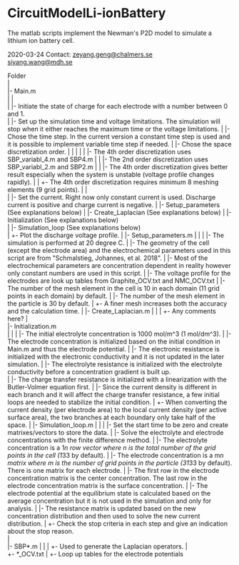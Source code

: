 # CircuitModelLi-ionBattery
The matlab scripts implement the Newman's P2D model to simulate a lithium ion battery cell.

2020-03-24 
Contact: zeyang.geng@chalmers.se  
         siyang.wang@mdh.se  

Folder  
 |  
 |- Main.m  
 |   |  
 |   |- Initiate the state of charge for each electrode with a number between 0 and 1.  
 |   |- Set up the simulation time and voltage limitations. The simulation will stop when it either reaches the maximum time or the voltage limitations.
 |   |- Chose the time step. In the current version a constant time step is used and it is possible to implement variable time step if needed.
 |   |- Chose the space discretization order. 
 |   |   |
 |   |   |- The 4th order discretization uses SBP_variabl_4.m and SBP4.m
 |   |   |- The 2nd order discretization uses SBP_variabl_2.m and SBP2.m 
 |   |   |- The 4th order discretization gives better result especially when the system is unstable (voltage profile changes rapidly). 
 |   |   +- The 4th order discretization requires minimum 8 meshing elements (9 grid points).
 |   |   
 |   |- Set the current. Right now only constant current is used. Discharge current is positive and charge current is negative.
 |   |- Setup_parameters (See explanations below)
 |   |- Create_Laplacian (See explanations below)
 |   |- Initialization (See explanations below)   
 |   |- Simulation_loop (See explanations below)   
 |   +- Plot the discharge voltage profile.
 | 
 |- Setup_parameters.m
 |   |
 |   |- The simulation is performed at 20 degree C.
 |   |- The geometry of the cell (except the electrode area) and the electrochemical parameters used in this script are from "Schmalstieg, Johannes, et al. 2018".
 |   |- Most of the electrochemical parameters are concentration dependent in reality however only constant numbers are used in this script.
 |   |- The voltage profile for the electrodes are look up tables from Graphite_OCV.txt and NMC_OCV.txt
 |   |- The number of the mesh element in the cell is 10 in each domain (11 grid points in each domain) by default. 
 |   |- The number of the mesh element in the particle is 30 by default.
 |   +- A finer mesh increases both the accuracy and the calculation time.
 | 
 |- Create_Laplacian.m
 |   |
 |   +- Any comments here?
 |   
 |- Initialization.m   
 |   |
 |   |- The initial electrolyte concentration is 1000 mol/m^3 (1 mol/dm^3).
 |   |- The electrode concentration is initialized based on the initial condition in Main.m and thus the electrode potential.
 |   |- The electronic resistance is initialized with the electronic conductivity and it is not updated in the later simulation.
 |   |- The electrolyte resistance is initialized with the electrolyte conductivity before a concentration gradient is built up.   
 |   |- The charge transfer resistance is initialized with a linearization with the Butler-Volmer equation first.
 |   |- Since the current density is different in each branch and it will affect the charge transfer resistance, a few initial loops are needed to stabilize the initial condition. 
 |   +- When converting the current density (per electrode area) to the local current density (per active surface area), the two branches at each boundary only take half of the space.
 |
 |- Simulation_loop.m
 |   |
 |   |- Set the start time to be zero and create matrixes/vectors to store the data.
 |   |- Solve the electrolyte and electrode concentrations with the finite difference method.
 |   |- The electrolyte concentration is a 1*n row vector where n is the total number of the grid points in the cell (1*33 by default). 
 |   |- The electrode concentration is a m*n matrix where m is the number of grid points in the particle (31*33 by default). There is one matrix for each electrode.
 |   |- The first row in the electrode concentration matrix is the center concentration. The last row in the electrode concentration matrix is the surface concentration.
 |   |- The electrode potential at the equilibrium state is calculated based on the average concentration but it is not used in the simulation and only for analysis.
 |   |- The resistance matrix is updated based on the new concentration distribution and then used to solve the new current distribution.
 |   +- Check the stop criteria in each step and give an indication about the stop reason.  
 |   
 |- SBP*.m
 |   |
 |   +- Used to generate the Laplacian operators.
 |   
 +- *_OCV.txt
     |
     +- Loop up tables for the electrode potentials



